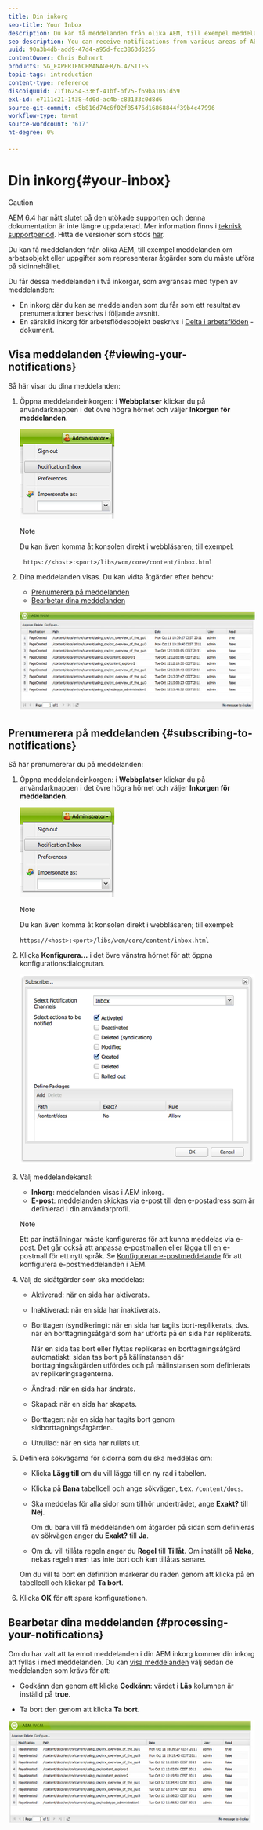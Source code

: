 ```yaml
---
title: Din inkorg
seo-title: Your Inbox
description: Du kan få meddelanden från olika AEM, till exempel meddelanden om arbetsobjekt eller uppgifter som representerar åtgärder som du måste utföra på sidinnehållet.
seo-description: You can receive notifications from various areas of AEM such as notification about work items or tasks that represent actions that you need to perform on page content.
uuid: 90a3b4db-add9-47d4-a95d-fcc3863d6255
contentOwner: Chris Bohnert
products: SG_EXPERIENCEMANAGER/6.4/SITES
topic-tags: introduction
content-type: reference
discoiquuid: 71f16254-336f-41bf-bf75-f69ba1051d59
exl-id: e7111c21-1f38-4d0d-ac4b-c83133c0d8d6
source-git-commit: c5b816d74c6f02f85476d16868844f39b4c47996
workflow-type: tm+mt
source-wordcount: '617'
ht-degree: 0%

---
```


# Din inkorg{#your-inbox}

>[!CAUTION]
>
>AEM 6.4 har nått slutet på den utökade supporten och denna dokumentation är inte längre uppdaterad. Mer information finns i [teknisk supportperiod](https://helpx.adobe.com/support/programs/eol-matrix.html). Hitta de versioner som stöds [här](https://experienceleague.adobe.com/docs/).

Du kan få meddelanden från olika AEM, till exempel meddelanden om arbetsobjekt eller uppgifter som representerar åtgärder som du måste utföra på sidinnehållet.

Du får dessa meddelanden i två inkorgar, som avgränsas med typen av meddelanden:

* En inkorg där du kan se meddelanden som du får som ett resultat av prenumerationer beskrivs i följande avsnitt.
* En särskild inkorg för arbetsflödesobjekt beskrivs i [Delta i arbetsflöden](/help/sites-classic-ui-authoring/classic-workflows-participating.md) -dokument.

## Visa meddelanden {#viewing-your-notifications}

Så här visar du dina meddelanden:

1. Öppna meddelandeinkorgen: i **Webbplatser** klickar du på användarknappen i det övre högra hörnet och väljer **Inkorgen för meddelanden**.

   ![screen_shot_2012-02-08at105226am](assets/screen_shot_2012-02-08at105226am.png)

   >[!NOTE]
   >
   >Du kan även komma åt konsolen direkt i webbläsaren; till exempel:
   >
   >` https://<host>:<port>/libs/wcm/core/content/inbox.html`

1. Dina meddelanden visas. Du kan vidta åtgärder efter behov:

   * [Prenumerera på meddelanden](#subscribing-to-notifications)
   * [Bearbetar dina meddelanden](#processing-your-notifications)

   ![chlimage_1-8](assets/chlimage_1-8.jpeg)

## Prenumerera på meddelanden {#subscribing-to-notifications}

Så här prenumererar du på meddelanden:

1. Öppna meddelandeinkorgen: i **Webbplatser** klickar du på användarknappen i det övre högra hörnet och väljer **Inkorgen för meddelanden**.

   ![screen_shot_2012-02-08at105226am-1](assets/screen_shot_2012-02-08at105226am-1.png)

   >[!NOTE]
   >
   >Du kan även komma åt konsolen direkt i webbläsaren; till exempel:
   >
   >`https://<host>:<port>/libs/wcm/core/content/inbox.html`

1. Klicka **Konfigurera...** i det övre vänstra hörnet för att öppna konfigurationsdialogrutan.

   ![screen_shot_2012-02-08at11056am](assets/screen_shot_2012-02-08at111056am.png)

1. Välj meddelandekanal:

   * **Inkorg**: meddelanden visas i AEM inkorg.
   * **E-post**: meddelanden skickas via e-post till den e-postadress som är definierad i din användarprofil.

   >[!NOTE]
   >
   >Ett par inställningar måste konfigureras för att kunna meddelas via e-post. Det går också att anpassa e-postmallen eller lägga till en e-postmall för ett nytt språk. Se [Konfigurerar e-postmeddelande](/help/sites-administering/notification.md#configuringemailnotification) för att konfigurera e-postmeddelanden i AEM.

1. Välj de sidåtgärder som ska meddelas:

   * Aktiverad: när en sida har aktiverats.
   * Inaktiverad: när en sida har inaktiverats.
   * Borttagen (syndikering): när en sida har tagits bort-replikerats, dvs. när en borttagningsåtgärd som har utförts på en sida har replikerats.

      När en sida tas bort eller flyttas replikeras en borttagningsåtgärd automatiskt: sidan tas bort på källinstansen där borttagningsåtgärden utfördes och på målinstansen som definierats av replikeringsagenterna.

   * Ändrad: när en sida har ändrats.
   * Skapad: när en sida har skapats.
   * Borttagen: när en sida har tagits bort genom sidborttagningsåtgärden.
   * Utrullad: när en sida har rullats ut.

1. Definiera sökvägarna för sidorna som du ska meddelas om:

   * Klicka **Lägg till** om du vill lägga till en ny rad i tabellen.
   * Klicka på **Bana** tabellcell och ange sökvägen, t.ex. `/content/docs`.
   * Ska meddelas för alla sidor som tillhör underträdet, ange **Exakt?** till **Nej**.

      Om du bara vill få meddelanden om åtgärder på sidan som definieras av sökvägen anger du **Exakt?** till **Ja**.

   * Om du vill tillåta regeln anger du **Regel** till **Tillåt**. Om inställt på **Neka**, nekas regeln men tas inte bort och kan tillåtas senare.

   Om du vill ta bort en definition markerar du raden genom att klicka på en tabellcell och klickar på **Ta bort**.

1. Klicka **OK** för att spara konfigurationen.

## Bearbetar dina meddelanden {#processing-your-notifications}

Om du har valt att ta emot meddelanden i din AEM inkorg kommer din inkorg att fyllas i med meddelanden. Du kan [visa meddelanden](#viewing-your-notifications) välj sedan de meddelanden som krävs för att:

* Godkänn den genom att klicka **Godkänn**: värdet i **Läs** kolumnen är inställd på **true**.

* Ta bort den genom att klicka **Ta bort**.

![chlimage_1-9](assets/chlimage_1-9.jpeg)
